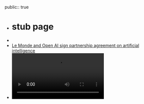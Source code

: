 public:: true

- # stub page
-
- [Le Monde and Open AI sign partnership agreement on artificial intelligence](https://www.lemonde.fr/en/about-us/article/2024/03/13/le-monde-signs-artificial-intelligence-partnership-agreement-with-open-ai_6615418_115.html)
- ![twitsave.com_Y8Pw2lX2DqxlKeKU.mp4](../assets/twitsave.com_Y8Pw2lX2DqxlKeKU_1730965448058_0.mp4)